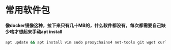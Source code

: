 # 常用软件包

#### 像docker镜像这种，拉下来只有几十MB的，什么软件都没有，每次都需要自己缺少啥才想起来手动apt install

```sh
apt update && apt install vim sudo proxychains4 net-tools git wget curl gnupg2 subversion 
```
